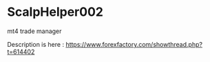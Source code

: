 # ScalpHelper002
mt4 trade manager

Description is here :
https://www.forexfactory.com/showthread.php?t=614402

